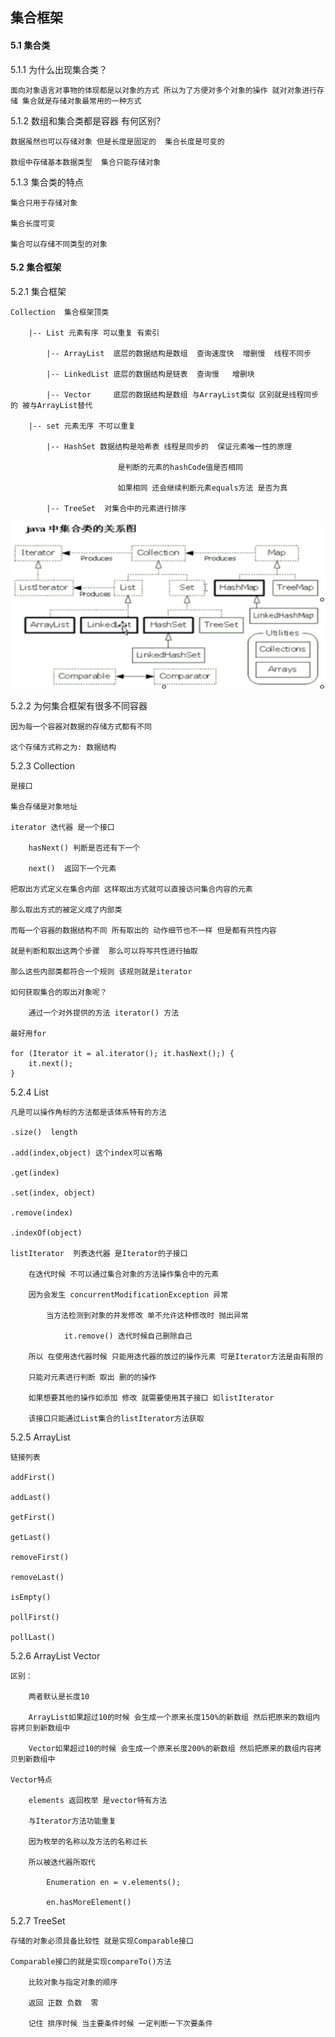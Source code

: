 ## 集合框架

#### 5.1 集合类

5.1.1 为什么出现集合类？
	
	面向对象语言对事物的体现都是以对象的方式 所以为了方便对多个对象的操作 就对对象进行存储 集合就是存储对象最常用的一种方式
	
5.1.2 数组和集合类都是容器 有何区别?
	
	数据虽然也可以存储对象 但是长度是固定的  集合长度是可变的
	
	数组中存储基本数据类型  集合只能存储对象
	
5.1.3 集合类的特点

	集合只用于存储对象 
	
	集合长度可变
	
	集合可以存储不同类型的对象
	

#### 5.2 集合框架
	
5.2.1 集合框架

	Collection  集合框架顶类

		|-- List 元素有序 可以重复 有索引
			
			|-- ArrayList  底层的数据结构是数组  查询速度快  增删慢  线程不同步
			
			|-- LinkedList 底层的数据结构是链表  查询慢   增删块
			
			|-- Vector     底层的数据结构是数组 与ArrayList类似 区别就是线程同步的 被与ArrayList替代

		|-- set 元素无序 不可以重复 
		
			|-- HashSet 数据结构是哈希表 线程是同步的  保证元素唯一性的原理
				
							是判断的元素的hashCode值是否相同
							
							如果相同 还会继续判断元素equals方法 是否为真
			
			|-- TreeSet  对集合中的元素进行排序
	
![集合框架](./集合框架-1.jpg "集合框架")
			
5.2.2 为何集合框架有很多不同容器
		
	因为每一个容器对数据的存储方式都有不同
	
	这个存储方式称之为: 数据结构
	
	
5.2.3 Collection

	是接口
	
	集合存储是对象地址
	
	iterator 迭代器 是一个接口
	
		hasNext() 判断是否还有下一个
		
		next()  返回下一个元素
		
	把取出方式定义在集合内部 这样取出方式就可以直接访问集合内容的元素
	
	那么取出方式的被定义成了内部类
	
	而每一个容器的数据结构不同 所有取出的 动作细节也不一样 但是都有共性内容 
	
	就是判断和取出这两个步骤  那么可以将写共性进行抽取
	
	那么这些内部类都符合一个规则 该规则就是iterator
	
	如何获取集合的取出对象呢？
		
		通过一个对外提供的方法 iterator() 方法
		
	最好用for 
	
	for (Iterator it = al.iterator(); it.hasNext();) {
		it.next();
	}
	
5.2.4 List
	
	凡是可以操作角标的方法都是该体系特有的方法
	
	.size()  length
	
	.add(index,object) 这个index可以省略 
	
	.get(index)
	
	.set(index, object)
	
	.remove(index)
	
	.indexOf(object)
	
	listIterator  列表迭代器 是Iterator的子接口
	
		在迭代时候 不可以通过集合对象的方法操作集合中的元素
		
		因为会发生 concurrentModificationException 异常
	
			当方法检测到对象的并发修改 单不允许这种修改时 抛出异常
			
				it.remove() 迭代时候自己删除自己
				
		所以 在使用迭代器时候 只能用迭代器的放过的操作元素 可是Iterator方法是由有限的
		
		只能对元素进行判断 取出 删的的操作
		
		如果想要其他的操作如添加 修改 就需要使用其子接口 如listIterator
		
		该接口只能通过List集合的listIterator方法获取
	

5.2.5 ArrayList
	
	链接列表
	
	addFirst()
	
	addLast()
	
	getFirst()
	
	getLast()
	
	removeFirst()
	
	removeLast()
	
	isEmpty()
	
	pollFirst()
	
	pollLast()
	

5.2.6 ArrayList Vector

	区别：
		
		两者默认是长度10
		
		ArrayList如果超过10的时候 会生成一个原来长度150%的新数组 然后把原来的数组内容拷贝到新数组中
		
		Vector如果超过10的时候 会生成一个原来长度200%的新数组 然后把原来的数组内容拷贝到新数组中
	
	Vector特点
	
		elements 返回枚举 是vector特有方法
		
		与Iterator方法功能重复 
		
		因为枚举的名称以及方法的名称过长
		
		所以被迭代器所取代
			
			Enumeration en = v.elements();
				
			en.hasMoreElement()
			

5.2.7 TreeSet

	存储的对象必须具备比较性 就是实现Comparable接口
	
	Comparable接口的就是实现compareTo()方法
		
		比较对象与指定对象的顺序
		
		返回 正数 负数  零
		
		记住 排序时候 当主要条件时候 一定判断一下次要条件
		
	
	